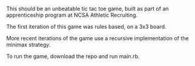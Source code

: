 This should be an unbeatable tic tac toe game, built as part of an apprenticeship program at NCSA Athletic Recruiting.

The first iteration of this game was rules based, on a 3x3 board.

More recent iterations of the game use a recursive implementation of the minimax strategy.

To run the game, download the repo and run main.rb.

